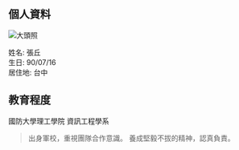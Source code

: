 ## 個人資料

<img src="https://i.imgur.com/epjG0mQ.jpeg" alt="大頭照">

姓名: 張丘  
生日: 90/07/16    
居住地: 台中

## 教育程度
國防大學理工學院  資訊工程學系
>出身軍校，重視團隊合作意識。
>養成堅毅不拔的精神，認真負責。

